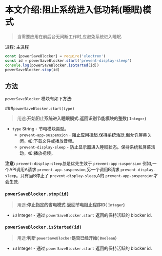 # 本文介绍:阻止系统进入低功耗(睡眠)模式

> 当需要应用在前后台无间断工作时,应避免系统进入睡眠.

进程: [主进程](../glossary.md#main-process)     
```JavaScript
const {powerSaveBlocker} = require('electron')
const id = powerSaveBlocker.start('prevent-display-sleep')
console.log(powerSaveBlocker.isStarted(id))
powerSaveBlocker.stop(id)
```

## 方法

`powerSaveBlocker` 模块有如下方法:

###`powerSaveBlocker.start(type)`
> 用途:**开始阻止系统进入睡眠模式.返回识别节能模块的整数( `Integer`)**

* `type` String  - 节电模块类型。
  * `prevent-app-suspension`  -  阻止应用挂起.保持系统活跃,但允许屏幕关闭。如:下载文件或播放音频。
  * `prevent-display-sleep`  - 防止显示器进入睡眠状态。保持系统和屏幕活动。如:播放视频。

 **注意:**  `prevent-display-sleep`总是优先生效于 `prevent-app-suspension`
例如,一个API调用A请求 `prevent-app-suspension`,另一个调用B请求 `prevent-display-sleep`。只有当B停止了 `prevent-display-sleep`,A的 `prevent-app-suspension`才会生效.

### `powerSaveBlocker.stop(id)`
> 用途:**停止指定的省电模式.返回节电阻止程序ID( `Integer`)**

* `id` Integer - 通过 `powerSaveBlocker.start` 返回的保持活跃的 blocker id.

### `powerSaveBlocker.isStarted(id)`
> 用途:**判断 `powerSaveBlocker`是否已经开始( `Boolean`)**

* `id` Integer - 通过 `powerSaveBlocker.start` 返回的保持活跃的 blocker id.